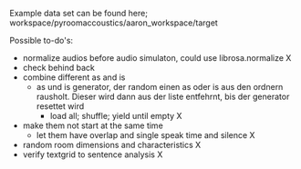 Example data set can be found here; workspace/pyroomaccoustics/aaron_workspace/target

Possible to-do's:
 - normalize audios before audio simulaton, could use librosa.normalize X
 - check behind back
 - combine different as and is
    - as und is generator, der random einen as oder is aus den ordnern rausholt. Dieser wird dann aus der liste entfehrnt, bis der generator resettet wird
        - load all; shuffle; yield until empty X
 - make them not start at the same time 
     - let them have overlap and single speak time and silence X
 - random room dimensions and characteristics X
 - verify textgrid to sentence analysis X